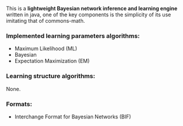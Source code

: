 This is a **lightweight Bayesian network inference and learning engine** written in java, one of the key components is the simplicity of its use imitating that of commons-math.

### Implemented learning parameters algorithms: ###
  * Maximum Likelihood (ML)
  * Bayesian
  * Expectation Maximization (EM)

### Learning structure algorithms: ###
None.

### Formats: ###
  * Interchange Format for Bayesian Networks (BIF)